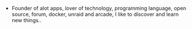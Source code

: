 - Founder of alot apps, lover of technology, programming language, open source, forum, docker, unraid and arcade, I like to discover and learn new things..
  <br>



















































































































































































































































































































































































































































































































































































































































































































































































































































































































































































































































































































































































































































































































































































































































































































































































































































































































































































































































































































































































































































































































































































































































































































































































































































































































